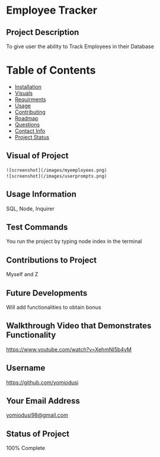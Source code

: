 # Employee Tracker

  ## Project Description
  To give user the ability to Track Employees in their Database
  # Table of Contents
  * [Installation](#Installation)
  * [Visuals](#Visuals)
  * [Requirments](#Requirments)
  * [Usage](#Usage)
  * [Contributing](#Contributing)
  * [Roadmap](#Roadmap)
  * [Questions](#Questions)
  * [Contact Info](#Email)
  * [Project Status](#Status)

  ## Visual of Project
    ![screenshot](/images/myemployees.png)
    ![screenshot](/images/userprompts.png)

  ## Usage Information
  SQL, Node, Inquirer

  ## Test Commands
  You run the project by typing node index in the terminal

  ## Contributions to Project
  Myself and Z

  ## Future Developments
  Will add functionalities to obtain bonus

  ## Walkthrough Video that Demonstrates Functionality
  https://www.youtube.com/watch?v=XehmNI5b4vM

  ## Username
  https://github.com/yomiodusi
  
  ## Your Email Address
  yomiodusi98@gmail.com

  ## Status of Project
  100% Complete
